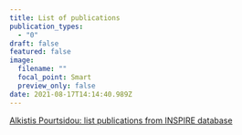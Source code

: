 ```yaml
---
title: List of publications
publication_types:
  - "0"
draft: false
featured: false
image:
  filename: ""
  focal_point: Smart
  preview_only: false
date: 2021-08-17T14:14:40.989Z
---
```

[Alkistis Pourtsidou: list publications from INSPIRE database](https://inspirehep.net/literature?sort=mostrecent&size=25&page=1&q=find%20a%20Pourtsidou%2C%20alkistis)